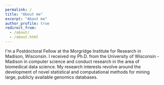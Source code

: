 ```yaml
---
permalink: /
title: "About me"
excerpt: "About me"
author_profile: true
redirect_from: 
  - /about/
  - /about.html
---
```


I'm a Postdoctoral Fellow at the Morgridge Institute for Research in Madison, Wisconsin.  I received my Ph.D. from the University of Wisconsin - Madison in computer science and conduct research in the area of biomedical data science.  My research interests revolve around the development of novel statistical and computational methods for mining large, publicly available genomics databases. 
